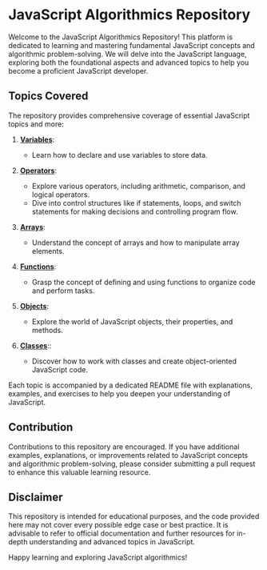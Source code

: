 # JavaScript Algorithmics Repository

Welcome to the JavaScript Algorithmics Repository! This platform is dedicated to learning and mastering fundamental JavaScript concepts and algorithmic problem-solving. We will delve into the JavaScript language, exploring both the foundational aspects and advanced topics to help you become a proficient JavaScript developer.

## Topics Covered

The repository provides comprehensive coverage of essential JavaScript topics and more:

1. **[Variables](./JScripts/1.variables/readme_variables.md)**:
   - Learn how to declare and use variables to store data.

2. **[Operators](./JScripts/2.operators/readme_operators.md)**:
   - Explore various operators, including arithmetic, comparison, and logical operators.
   - Dive into control structures like if statements, loops, and switch statements for making decisions and controlling program flow.

3. **[Arrays](./JScripts/3.arrays/readme_arrays.md)**:
   - Understand the concept of arrays and how to manipulate array elements.

4. **[Functions](./JScripts/4.functions/readme_functions.md)**:
   - Grasp the concept of defining and using functions to organize code and perform tasks.

5. **[Objects](./JScripts/5.objects/readme_objects.md)**:
   - Explore the world of JavaScript objects, their properties, and methods.

6. **[Classes](./JScripts/6.classes/readme_classes.md)**::
   - Discover how to work with classes and create object-oriented JavaScript code.

Each topic is accompanied by a dedicated README file with explanations, examples, and exercises to help you deepen your understanding of JavaScript.

## Contribution

Contributions to this repository are encouraged. If you have additional examples, explanations, or improvements related to JavaScript concepts and algorithmic problem-solving, please consider submitting a pull request to enhance this valuable learning resource.

## Disclaimer

This repository is intended for educational purposes, and the code provided here may not cover every possible edge case or best practice. It is advisable to refer to official documentation and further resources for in-depth understanding and advanced topics in JavaScript.

Happy learning and exploring JavaScript algorithmics!
